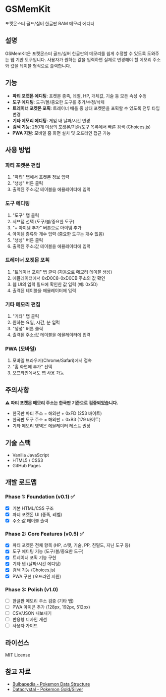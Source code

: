 # GSMemKit

포켓몬스터 골드/실버 한글판 RAM 메모리 에디터

## 설명

GSMemKit은 포켓몬스터 골드/실버 한글판의 메모리를 쉽게 수정할 수 있도록 도와주는 웹 기반 도구입니다. 사용자가 원하는 값을 입력하면 실제로 변경해야 할 메모리 주소와 값을 테이블 형식으로 출력합니다.

## 기능

- **파티 포켓몬 에디팅**: 포켓몬 종족, 레벨, HP, 개체값, 기술 등 모든 속성 수정
- **도구 에디팅**: 도구/볼/중요한 도구를 추가/수정/삭제
- **트레이너 포켓몬 포획**: 트레이너 배틀 중 상대 포켓몬을 포획할 수 있도록 전투 타입 변경
- **기타 메모리 에디팅**: 게임 내 날짜/시간 변경
- **검색 기능**: 250개 이상의 포켓몬/기술/도구 목록에서 빠른 검색 (Choices.js)
- **PWA 지원**: 모바일 홈 화면 설치 및 오프라인 접근 가능

## 사용 방법

### 파티 포켓몬 편집
1. "파티" 탭에서 포켓몬 정보 입력
2. "생성" 버튼 클릭
3. 출력된 주소:값 테이블을 에뮬레이터에 입력

### 도구 에디팅
1. "도구" 탭 클릭
2. 서브탭 선택 (도구/볼/중요한 도구)
3. "+ 아이템 추가" 버튼으로 아이템 추가
4. 아이템 종류와 개수 입력 (중요한 도구는 개수 없음)
5. "생성" 버튼 클릭
6. 출력된 주소:값 테이블을 에뮬레이터에 입력

### 트레이너 포켓몬 포획
1. "트레이너 포획" 탭 클릭 (자동으로 메모리 테이블 생성)
2. 에뮬레이터에서 0xD0C8-0xD0CB 주소의 값 확인
3. 웹 UI의 입력 필드에 확인한 값 입력 (예: 0x5D)
4. 출력된 테이블을 에뮬레이터에 입력

### 기타 메모리 편집
1. "기타" 탭 클릭
2. 원하는 요일, 시간, 분 입력
3. "생성" 버튼 클릭
4. 출력된 주소:값 테이블을 에뮬레이터에 입력

### PWA (모바일)
1. 모바일 브라우저(Chrome/Safari)에서 접속
2. "홈 화면에 추가" 선택
3. 오프라인에서도 앱 사용 가능

## 주의사항

⚠️ **파티 포켓몬 메모리 주소는 한국판 기준으로 검증되었습니다.**
- 한국판 파티 주소 = 해외판 + 0xFD (253 바이트)
- 한국판 도구 주소 = 해외판 + 0xB3 (179 바이트)
- 기타 메모리 영역은 에뮬레이터 테스트 권장

## 기술 스택

- Vanilla JavaScript
- HTML5 / CSS3
- GitHub Pages

## 개발 로드맵

### Phase 1: Foundation (v0.1) ✅
- [x] 기본 HTML/CSS 구조
- [x] 파티 포켓몬 UI (종족, 레벨)
- [x] 주소:값 테이블 출력

### Phase 2: Core Features (v0.5) ✅
- [x] 파티 포켓몬 전체 항목 (HP, 스탯, 기술, PP, 친밀도, 지닌 도구 등)
- [x] 도구 에디팅 기능 (도구/볼/중요한 도구)
- [x] 트레이너 포획 기능 구현
- [x] 기타 탭 (날짜/시간 에디팅)
- [x] 검색 기능 (Choices.js)
- [x] PWA 구현 (오프라인 지원)

### Phase 3: Polish (v1.0)
- [ ] 한글판 메모리 주소 검증 (기타 탭)
- [ ] PWA 아이콘 추가 (128px, 192px, 512px)
- [ ] CSV/JSON 내보내기
- [ ] 반응형 디자인 개선
- [ ] 사용자 가이드

## 라이선스

MIT License

## 참고 자료

- [Bulbapedia - Pokemon Data Structure](https://bulbapedia.bulbagarden.net/wiki/Pok%C3%A9mon_data_structure_in_Generation_II)
- [Datacrystal - Pokemon Gold/Silver](https://datacrystal.romhacking.net/wiki/Pok%C3%A9mon_Gold_and_Silver)
